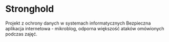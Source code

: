 # Stronghold
Projekt z ochrony danych w systemach informatycznych
Bezpieczna aplikacja internetowa - mikroblog, odporna większość ataków omówionych podczas zajęć.
